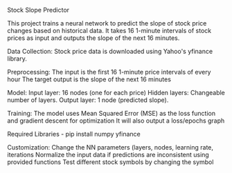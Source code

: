 Stock Slope Predictor

This project trains a neural network to predict the slope of stock price changes based on historical data. It takes 16 1-minute intervals of stock prices as input and outputs the slope of the next 16 minutes.

Data Collection: Stock price data is downloaded using Yahoo's yfinance library.

Preprocessing:
The input is the first 16 1-minute price intervals of every hour
The target output is the slope of the next 16 minutes


Model:
Input layer: 16 nodes (one for each price)
Hidden layers: Changeable number of layers.
Output layer: 1 node (predicted slope).

Training:
The model uses Mean Squared Error (MSE) as the loss function and gradient descent for optimization
It will also output a loss/epochs graph

Required Libraries - pip install numpy yfinance

Customization:
Change the NN parameters (layers, nodes, learning rate, iterations
Normalize the input data if predictions are inconsistent using provided functions
Test different stock symbols by changing the symbol





